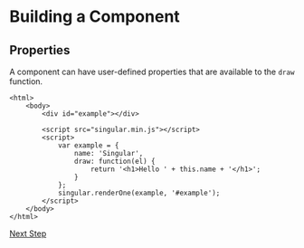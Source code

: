 # Building a Component

## Properties

A component can have user-defined properties that are available to the `draw` function.

	<html>
		<body>
			<div id="example"></div>

			<script src="singular.min.js"></script>
			<script>
				var example = {
					name: 'Singular',
					draw: function(el) {
						return '<h1>Hello ' + this.name + '</h1>';
					}
				};
				singular.renderOne(example, '#example');
			</script>
		</body>
	</html>

[Next Step](templating.md)